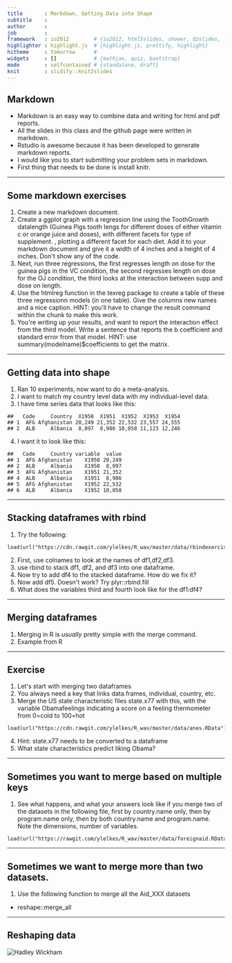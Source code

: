 ```yaml
---
title       : Markdown, Getting Data into Shape
subtitle    : 
author      : 
job         : 
framework   : io2012        # {io2012, html5slides, shower, dzslides, ...}
highlighter : highlight.js  # {highlight.js, prettify, highlight}
hitheme     : tomorrow      # 
widgets     : []            # {mathjax, quiz, bootstrap}
mode        : selfcontained # {standalone, draft}
knit        : slidify::knit2slides
---
```


## Markdown

* Markdown is an easy way to combine data and writing for html and pdf reports. 
* All the slides in this class and the github page were written in markdown.
* Rstudio is awesome because it has been developed to generate markdown reports. 
* I would like you to start submitting your problem sets in markdown. 
* First thing that needs to be done is install knitr. 


---
## Some markdown exercises

1. Create a new markdown document. 
2. Create a ggplot graph with a regression line using the ToothGrowth datalength (Guinea Pigs tooth lengs for different doses of either vitamin c or orange juice and doses), with different facets for type of supplement.
, plotting a different facet for each diet. Add it to your markdown document and give it a width of 4 inches and a height of 4 inches. Don't show any of the code. 
3. Next, run three regressions, the first regresses length on dose for the guinea pigs in the VC condition, the second regresses length on dose for the OJ condition, the third looks at the interaction between supp and dose on length. 
4. Use the htmlreg function in the texreg package to create a table of these three regressionn models (in one table). Give the columns new names and a nice caption. HINT: you'll have to change the result command within the chunk to make this work.
5. You're writing up your results, and want to report the interaction effect from the third model. Write a sentence that reports the b coefficient and standard error from that model. HINT: use summary(modelname)$coefficients to get the matrix.

---
## Getting data into shape

1. Ran 10 experiments, now want to do a meta-analysis. 
2. I want to match my country level data with my individual-level data.
3. I have time series data that looks like this:


```
##   Code     Country  X1950  X1951  X1952  X1953  X1954
## 1  AFG Afghanistan 20,249 21,352 22,532 23,557 24,555
## 2  ALB     Albania  8,097  8,986 10,058 11,123 12,246
```

4. I want it to look like this:


```
##   Code     Country variable  value
## 1  AFG Afghanistan    X1950 20,249
## 2  ALB     Albania    X1950  8,097
## 3  AFG Afghanistan    X1951 21,352
## 4  ALB     Albania    X1951  8,986
## 5  AFG Afghanistan    X1952 22,532
## 6  ALB     Albania    X1952 10,058
```

---
## Stacking dataframes with rbind

1. Try the following:
```
load(url("https://cdn.rawgit.com/ylelkes/R_wav/master/data/rbindexercises.RData"))
```

2. First, use colnames to look at the names of df1,df2,df3.
3. use rbind to stack df1, df2, and df3 into one dataframe. 
4. Now try to add df4 to the stacked dataframe. How do we fix it?
5. Now add df5. Doesn't work? Try plyr::rbind.fill
6. What does the variables third and fourth look like for the df1:df4?

---
## Merging dataframes

1. Merging in R is *usually* pretty simple with the merge command. 
2. Example from R

---
## Exercise
1. Let's start with merging two dataframes
3. You always need a key that links data.frames, individual, country, etc.
3. Merge the US state characteristic files state.x77 with this, with the variable Obamafeelings indicating a score on a feeling thermometer from 0=cold to 100=hot 
```
load(url("https://cdn.rawgit.com/ylelkes/R_wav/master/data/anes.RData"))
```
4. Hint: state.x77 needs to be converted to a dataframe
5. What state characteristics predict liking Obama?

---
## Sometimes you want to merge based on multiple keys

1. See what happens, and what your answers look like if you merge two of the datasets in the following file, first by country.name only, then by program.name only, then by both country.name and program.name. Note the dimensions, number of variables. 

```
load(url("https://rawgit.com/ylelkes/R_wav/master/data/foreignaid.RData"))
```

---
## Sometimes we want to merge more than two datasets.

1. Use the following function to merge all the Aid_XXX datasets
  * reshape::merge_all
  
  
---
## Reshaping data

![Hadley Wickham](http://pix-media.s3.amazonaws.com/blog/1001/HadleyObama2.png)

